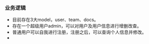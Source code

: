 
### 业务逻辑
- 目前存在3大model，user、team、docs。
- 存在一个超级用户admin，可以对用户及用户信息进行增删改查。
- 普通用户可以自我进行注册，注册之后，可以查询个人信息并修改。
- 